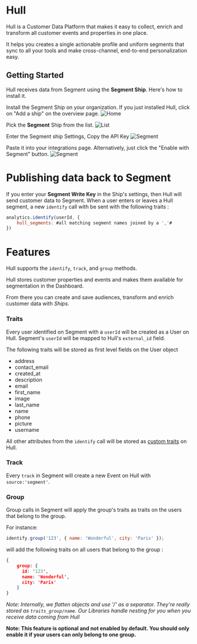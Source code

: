 # Hull

Hull is a Customer Data Platform that makes it easy to collect, enrich and transform all customer events and properties in one place.

It helps you creates a single actionable profile and uniform segments that sync to all your tools and make cross-channel, end-to-end personalization easy.

## Getting Started

Hull receives data from Segment using the **Segment Ship**. Here's how to install it.

Install the Segment Ship on your organization. If you just installed Hull, click on "Add a ship" on the overview page.
![Home](https://segment.hull.io/home.png)

Pick the **Segment** Ship from the list.
![List](https://segment.hull.io/ship_list.png)

Enter the Segment ship Settings, Copy the API Key
![Segment](https://segment.hull.io/ship_segment.png)

Paste it into your integrations page. Alternatively, just click the "Enable with Segment" button.
![Segment](https://segment.hull.io/segment.png)



# Publishing data back to Segment

If you enter your __Segment Write Key__ in the Ship's settings, then Hull will send customer data to Segment. When a user enters or leaves a Hull segment, a new `identify` call with be sent with the following traits :

```js
analytics.identify(userId, {
	hull_segments: #all matching segment names joined by a ','#
})
```

# Features

Hull supports the `identify`, `track`, and `group` methods.

Hull stores customer properties and events and makes them available for segmentation in the Dashboard.

From there you can create and save audiences, transform and enrich customer data with *Ships*.


### Traits

Every user identified on Segment with a `userId` will be created as a User on Hull. Segment's `userId` will be mapped to Hull's `external_id` field.

The following traits will be stored as first level fields on the User object

- address
- contact_email
- created_at
- description
- email
- first_name
- image
- last_name
- name
- phone
- picture
- username

All other attributes from the `identify` call will be stored as [custom traits](http://www.hull.io/docs/references/hull_js/#traits) on Hull.

### Track

Every `track` in Segment will create a new Event on Hull with `source:'segment'`.

### Group

Group calls in Segment will apply the group's traits as traits on the users that belong to the group.

For instance:

```js
identify.group('123', { name: 'Wonderful', city: 'Paris' });
```

will add the following traits on all users that belong to the group :

```json
{
	group: {
	  id: '123',
	  name: 'Wonderful',
	  city: 'Paris'
	}
}
```

_Note: Internally, we flatten objects and use '/' as a separator. They're really stored as `traits_group/name`. Our Libraries handle nesting for you when you receive data coming from Hull_

__Note: This feature is optional and not enabled by default. You should only enable it if your users can only belong to one group.__
